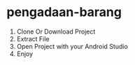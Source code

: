 # pengadaan-barang
1. Clone Or Download Project
2. Extract File
2. Open Project with your Android Studio
3. Enjoy
#
